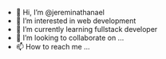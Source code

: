 - 👋 Hi, I’m @jereminathanael
- 👀 I’m interested in web development
- 🌱 I’m currently learning fullstack developer
- 💞️ I’m looking to collaborate on ...
- 📫 How to reach me ...

<!---
jereminathanael/jereminathanael is a ✨ special ✨ repository because its `README.md` (this file) appears on your GitHub profile.
You can click the Preview link to take a look at your changes.
--->
